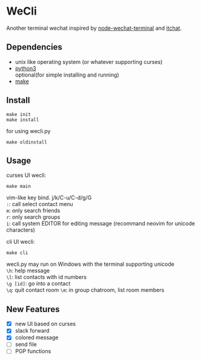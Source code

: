 # WeCli
Another terminal wechat inspired by [node-wechat-terminal][node-wechat-terminal]
and [itchat][itchat].

## Dependencies
- unix like operating system (or whatever supporting curses)
- [python3][python3]  
optional(for simple installing and running)
- [make][make]

## Install
```shell
make init
make install
```
for using wecli.py
```shell
make oldinstall
```

## Usage
curses UI wecli:
```shell
make main
```
vim-like key bind. j/k/C-u/C-d/g/G  
`:`: call select contact menu  
`m`: only search friends  
`r`: only search groups  
`i`: call system EDITOR for editing message (recommand neovim for unicode characters)

cli UI wecli:
```shell
make cli
```
wecli.py may run on Windows with the terminal supporting unicode  
`\h`: help message  
`\l`: list contacts with id numbers  
`\g [id]`: go into a contact  
`\q`: quit contact room
`\m`: in group chatroom, list room members

## New Features
- [x] new UI based on curses
- [x] slack forward
- [x] colored message
- [ ] send file
- [ ] PGP functions

[node-wechat-terminal]: https://github.com/goorockey/node-wechat-terminal
[itchat]: https://github.com/littlecodersh/ItChat
[python3]: https://www.python.org/
[make]: https://www.gnu.org/software/make/

